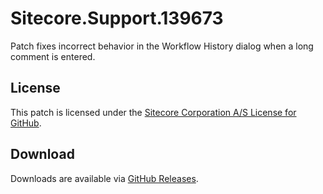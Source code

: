 # Sitecore.Support.139673
Patch fixes incorrect behavior in the Workflow History dialog when a long comment is entered.

## License  
This patch is licensed under the [Sitecore Corporation A/S License for GitHub](https://github.com/sitecoresupport/Sitecore.Support.139673/blob/master/LICENSE).  

## Download  
Downloads are available via [GitHub Releases](https://github.com/sitecoresupport/Sitecore.Support.139673/releases).  
